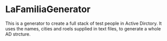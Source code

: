 LaFamiliaGenerator
==================

This is a generator to create a full stack of test people in Active Dirctory. It uses the names, cities and roels supplied in text files, to generate a whole AD strcture. 
